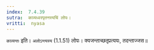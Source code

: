 ```yaml
---
index:  7.4.39
sutra:  काव्यध्वरपृतनस्यचिं लोपः।
vritti:  nyasa
---
```


`काव्यन्तः` इति। `अलोऽन्त्यस्य` (1.1.51) लोपः। क्यजन्ताच्छतृप्रत्ययः, तदन्ताज्जस॥
